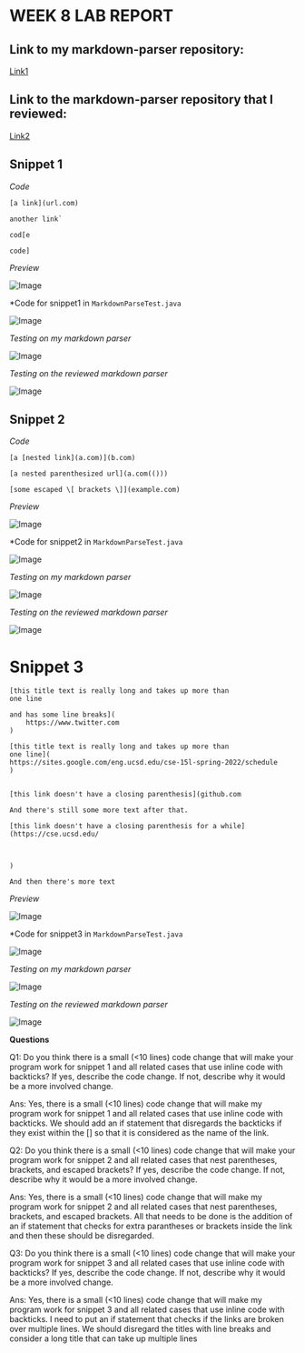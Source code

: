 # WEEK 8 LAB REPORT 

## Link to my markdown-parser repository:
[Link1](https://github.com/Maanasa64/markdown-parser)

## Link to the markdown-parser repository that I reviewed:
[Link2](https://github.com/markruangrattham/markdown-parser)

## Snippet 1

*Code*

```
[a link](url.com)

another link`

cod[e

code]
```

*Preview*

![Image](snippet1.png)

*Code for snippet1 in `MarkdownParseTest.java`

![Image](snip1.png)

*Testing on my markdown parser*

![Image](fail_my1.png)

*Testing on the reviewed markdown parser*

![Image](fail_other1.png)

## Snippet 2

*Code*

```
[a [nested link](a.com)](b.com)

[a nested parenthesized url](a.com(()))

[some escaped \[ brackets \]](example.com)
```

*Preview*

![Image](snippet2.png)

*Code for snippet2 in `MarkdownParseTest.java`

![Image](snip2.png)

*Testing on my markdown parser*

![Image](fail_my2.png)

*Testing on the reviewed markdown parser*

![Image](fail_other2.png)

# Snippet 3

```
[this title text is really long and takes up more than 
one line

and has some line breaks](
    https://www.twitter.com
)

[this title text is really long and takes up more than 
one line](
https://sites.google.com/eng.ucsd.edu/cse-15l-spring-2022/schedule
)


[this link doesn't have a closing parenthesis](github.com

And there's still some more text after that.

[this link doesn't have a closing parenthesis for a while](https://cse.ucsd.edu/



)

And then there's more text
```

*Preview*

![Image](snippet3.png)

*Code for snippet3 in `MarkdownParseTest.java`

![Image](snip3.png)

*Testing on my markdown parser*

![Image](fail_my3.png)

*Testing on the reviewed markdown parser*

![Image](fail_other3.png)


**Questions**

Q1: Do you think there is a small (<10 lines) code change that will make your program work for snippet 1 and all related cases that use inline code with backticks? If yes, describe the code change. If not, describe why it would be a more involved change.

Ans: Yes, there is a small (<10 lines) code change that will make my program work for snippet 1 and all related cases that use inline code with backticks. We should add an if statement that disregards the backticks if they exist within the [] so that it is considered as the name of the link.

Q2: Do you think there is a small (<10 lines) code change that will make your program work for snippet 2 and all related cases that nest parentheses, brackets, and escaped brackets? If yes, describe the code change. If not, describe why it would be a more involved change.

Ans: Yes, there is a small (<10 lines) code change that will make my program work for snippet 2 and all related cases that nest parentheses, brackets, and escaped brackets. All that needs to be done is the addition of an if statement that checks for extra parantheses or brackets inside the link and then these should be disregarded. 

Q3: Do you think there is a small (<10 lines) code change that will make your program work for snippet 3 and all related cases that use inline code with backticks? If yes, describe the code change. If not, describe why it would be a more involved change.

Ans: Yes, there is a small (<10 lines) code change that will make my program work for snippet 3 and all related cases that use inline code with backticks. I need to  put an if statement that checks if the links are broken over multiple lines. We should disregard the titles with line breaks and consider a long title that can take up multiple lines
